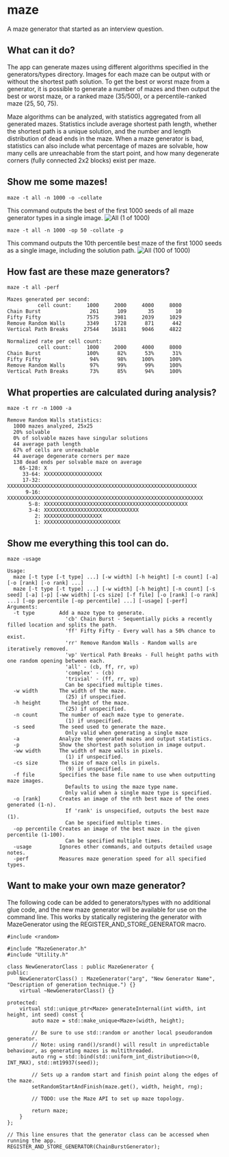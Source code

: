 # maze
A maze generator that started as an interview question.

## What can it do?
The app can generate mazes using different algorithms specified in the generators/types directory. 
Images for each maze can be output with or without the shortest path solution. 
To get the best or worst maze from a generator, it is possible to generate a number of mazes and then output the best or worst maze, or a ranked maze (35/500), or a percentile-ranked maze (25, 50, 75).

Maze algorithms can be analyzed, with statistics aggregated from all generated mazes.
Statistics include average shortest path length, whether the shortest path is a unique solution, and the number and length distribution of dead ends in the maze.
When a maze generator is bad, statistics can also include what percentage of mazes are solvable, how many cells are unreachable from the start point, and how many degenerate corners (fully connected 2x2 blocks) exist per maze.

## Show me some mazes!

```
maze -t all -n 1000 -o -collate
```
This command outputs the best of the first 1000 seeds of all maze generator types in a single image.
![All (1 of 1000)](https://user-images.githubusercontent.com/5326140/233759804-9e3f06a4-4f3d-4349-9285-f662fb690eeb.png)

```
maze -t all -n 1000 -op 50 -collate -p
```
This command outputs the 10th percentile best maze of the first 1000 seeds as a single image, including the solution path.
![All (100 of 1000)](https://user-images.githubusercontent.com/5326140/233760289-a3607ef6-2ff2-45e7-b685-d2ffcbc25211.png)

## How fast are these maze generators?
```
maze -t all -perf

Mazes generated per second:
          cell count:     1000     2000     4000     8000
Chain Burst                261      109       35       10
Fifty Fifty               7575     3981     2039     1029
Remove Random Walls       3349     1728      871      442
Vertical Path Breaks     27544    16181     9046     4822

Normalized rate per cell count:
          cell count:     1000     2000     4000     8000
Chain Burst               100%      82%      53%      31%
Fifty Fifty                94%      98%     100%     100%
Remove Random Walls        97%      99%      99%     100%
Vertical Path Breaks       73%      85%      94%     100%
```

## What properties are calculated during analysis?
```
maze -t rr -n 1000 -a

Remove Random Walls statistics:
  1000 mazes analyzed, 25x25
  20% solvable
  0% of solvable mazes have singular solutions
  44 average path length
  67% of cells are unreachable
  44 average degenerate corners per maze
  138 dead ends per solvable maze on average
    65-128: X
     33-64: XXXXXXXXXXXXXXXXXXX
     17-32: XXXXXXXXXXXXXXXXXXXXXXXXXXXXXXXXXXXXXXXXXXXXXXXXXXXXXXXXXXXXXX
      9-16: XXXXXXXXXXXXXXXXXXXXXXXXXXXXXXXXXXXXXXXXXXXXXXXXXXXXXXXXXXXXXXXX
       5-8: XXXXXXXXXXXXXXXXXXXXXXXXXXXXXXXXXXXXXXXXXXXXXXX
       3-4: XXXXXXXXXXXXXXXXXXXXXXXXXXXXXXX
         2: XXXXXXXXXXXXXXXXXXX
         1: XXXXXXXXXXXXXXXXXXXXXXXXX
```

## Show me everything this tool can do.
```
maze -usage

Usage:
  maze [-t type [-t type] ...] [-w width] [-h height] [-n count] [-a] [-o [rank] [-o rank] ...]
  maze [-t type [-t type] ...] [-w width] [-h height] [-n count] [-s seed] [-a] [-p] [-ww width] [-cs size] [-f file] [-o [rank] [-o rank] ...] [-op percentile [-op percentile] ...] [-usage] [-perf]
Arguments:
  -t type        Add a maze type to generate.
                   'cb' Chain Burst - Sequentially picks a recently filled location and splits the path.
                   'ff' Fifty Fifty - Every wall has a 50% chance to exist.
                   'rr' Remove Random Walls - Random walls are iteratively removed.
                   'vp' Vertical Path Breaks - Full height paths with one random opening between each.
                   'all' - (cb, ff, rr, vp)
                   'complex' - (cb)
                   'trivial' - (ff, rr, vp)
                   Can be specified multiple times.
  -w width       The width of the maze.
                   (25) if unspecified.
  -h height      The height of the maze.
                   (25) if unspecified.
  -n count       The number of each maze type to generate.
                   (1) if unspecified.
  -s seed        The seed used to generate the maze.
                   Only valid when generating a single maze
  -a             Analyze the generated mazes and output statistics.
  -p             Show the shortest path solution in image output.
  -ww width      The width of maze walls in pixels.
                   (1) if unspecified.
  -cs size       The size of maze cells in pixels.
                   (9) if unspecified.
  -f file        Specifies the base file name to use when outputting maze images.
                   Defaults to using the maze type name.
                   Only valid when a single maze type is specified.
  -o [rank]      Creates an image of the nth best maze of the ones generated (1-n).
                   If 'rank' is unspecified, outputs the best maze (1).
                   Can be specified multiple times.
  -op percentile Creates an image of the best maze in the given percentile (1-100).
                   Can be specified multiple times.
  -usage         Ignores other commands, and outputs detailed usage notes.
  -perf          Measures maze generation speed for all specified types.
```

## Want to make your own maze generator?
The following code can be added to generators/types with no additional glue code, and the new maze generator will be available for use on the command line.
This works by statically registering the generator with MazeGenerator using the REGISTER_AND_STORE_GENERATOR macro.
```
#include <random>

#include "MazeGenerator.h"
#include "Utility.h"

class NewGeneratorClass : public MazeGenerator {
public:
    NewGeneratorClass() : MazeGenerator("arg", "New Generator Name", "Description of generation technique.") {}
    virtual ~NewGeneratorClass() {}
    
protected:
    virtual std::unique_ptr<Maze> generateInternal(int width, int height, int seed) const {
        auto maze = std::make_unique<Maze>(width, height);
        
        // Be sure to use std::random or another local pseudorandom generator.
        // Note: using rand()/srand() will result in unpredictable behaviour, as generating mazes is multithreaded.
        auto rng = std::bind(std::uniform_int_distribution<>(0, INT_MAX), std::mt19937(seed));
        
        // Sets up a random start and finish point along the edges of the maze.
        setRandomStartAndFinish(maze.get(), width, height, rng);
        
        // TODO: use the Maze API to set up maze topology.
        
        return maze;
    }
};

// This line ensures that the generator class can be accessed when running the app.
REGISTER_AND_STORE_GENERATOR(ChainBurstGenerator);
```
